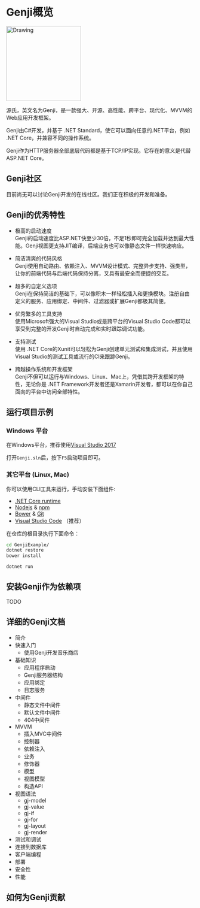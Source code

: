# Genji概览

<img src="https://oss.aiursoft.com/MyPersonalFiles/genji.jpeg" alt="Drawing" style="width: 200px;"/>

源氏，英文名为Genji，是一款强大、开源、高性能、跨平台、现代化、MVVM的Web应用开发框架。  

Genji由C#开发，并基于 .NET Standard，使它可以面向任意的.NET平台，例如 .NET Core，并兼容不同的操作系统。

Genji作为HTTP服务器全部底层代码都是基于TCP/IP实现。它存在的意义是代替 ASP.NET Core。


## Genji社区

目前尚无可以讨论Genji开发的在线社区。我们正在积极的开发和准备。

## Genji的优秀特性

* 极高的启动速度  
Genji的启动速度比ASP.NET快至少30倍，不足1秒即可完全加载并达到最大性能。Genji视图更支持JIT编译，后端业务也可以像静态文件一样快速响应。

* 简洁清爽的代码风格  
Genji使用自动路由、依赖注入、MVVM设计模式、完整异步支持、强类型，让你的前端代码与后端代码保持分离，又具有最安全而便捷的交互。

* 超多的自定义选项  
Genji在保持简洁的基础下，可以像积木一样轻松插入和更换模块。注册自由定义的服务、应用绑定、中间件、过滤器或扩展Genji都极其简便。

* 优秀繁多的工具支持  
使用Microsoft强大的Visual Studio或是跨平台的Visual Studio Code都可以享受到完整的开发Genji时自动完成和实时跟踪调试功能。

* 支持测试  
使用 .NET Core的Xunit可以轻松为Genji创建单元测试和集成测试，并且使用Visual Studio的测试工具或流行的CI来跟踪Genji。

* 跨越操作系统和开发框架  
Genji不但可以运行与Windows、Linux、Mac上，凭借其跨开发框架的特性，无论你是 .NET Framework开发者还是Xamarin开发者，都可以在你自己面向的平台中访问全部特性。

## 运行项目示例

### Windows 平台

在Windows平台，推荐使用[Visual Studio 2017](https://www.visualstudio.com/)

打开`Genji.sln`后，按下`F5`启动项目即可。



### 其它平台 (Linux, Mac)

你可以使用CLI工具来运行，手动安装下面组件:  
* [.NET Core runtime](https://www.microsoft.com/net)
* [Nodejs](https://nodejs.org/en/) & [npm](https://www.npmjs.com/)
* [Bower](https://bower.io/) & [Git](https://git-scm.com/)
* [Visual Studio Code](https://code.visualstudio.com/) （推荐）

在仓库的根目录执行下面命令：  

```bash
cd GenjiExample/  
dotnet restore  
bower install  

dotnet run
```

## 安装Genji作为依赖项

TODO

## 详细的Genji文档

* 简介
* 快速入门
    * 使用Genji开发音乐商店
* 基础知识
    * 应用程序启动
    * Genji服务器结构
    * 应用绑定
    * 日志服务
* 中间件
    * 静态文件中间件
    * 默认文件中间件
    * 404中间件
* MVVM
    * 插入MVC中间件
    * 控制器
    * 依赖注入
    * 业务
    * 修饰器
    * 模型
    * 视图模型
    * 构造API
* 视图语法
    * gj-model
    * gj-value
    * gj-if
    * gj-for
    * gj-layout
    * gj-render
* 测试和调试
* 连接到数据库
* 客户端编程
* 部署
* 安全性
* 性能


## 如何为Genji贡献